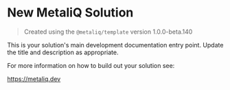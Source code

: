 # New MetaliQ Solution

> Created using the `@metaliq/template` version 1.0.0-beta.140

This is your solution's main development documentation entry point. Update the title and description as appropriate.

For more information on how to build out your solution see:

https://metaliq.dev

